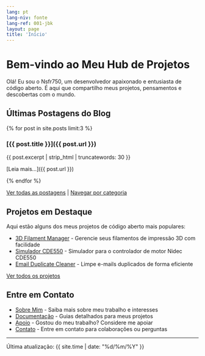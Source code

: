 ```yaml
---
lang: pt
lang-niv: fonte
lang-ref: 001-jbk
layout: page
title: 'Início'
---
```


# Bem-vindo ao Meu Hub de Projetos

Olá! Eu sou o Nsfr750, um desenvolvedor apaixonado e entusiasta de código aberto. É aqui que compartilho meus projetos, pensamentos e descobertas com o mundo.

## Últimas Postagens do Blog

{% for post in site.posts limit:3 %}
### [{{ post.title }}]({{ post.url }})

{{ post.excerpt | strip_html | truncatewords: 30 }}

[Leia mais...]({{ post.url }})

{% endfor %}

[Ver todas as postagens](/blog) | [Navegar por categoria](/categories)

## Projetos em Destaque

Aqui estão alguns dos meus projetos de código aberto mais populares:

- [3D Filament Manager](https://github.com/Nsfr750/3D_Filament_Manager) - Gerencie seus filamentos de impressão 3D com facilidade
- [Simulador CDE550](https://github.com/Nsfr750/CDE550-sim) - Simulador para o controlador de motor Nidec CDE550
- [Email Duplicate Cleaner](https://github.com/Nsfr750/EmailDuplicateCleaner) - Limpe e-mails duplicados de forma eficiente

[Ver todos os projetos](/projects)

## Entre em Contato

- [Sobre Mim](/about) - Saiba mais sobre meu trabalho e interesses
- [Documentação](/docs) - Guias detalhados para meus projetos
- [Apoio](/support) - Gostou do meu trabalho? Considere me apoiar
- [Contato](/contact) - Entre em contato para colaborações ou perguntas

---

Última atualização: {{ site.time | date: "%d/%m/%Y" }}
